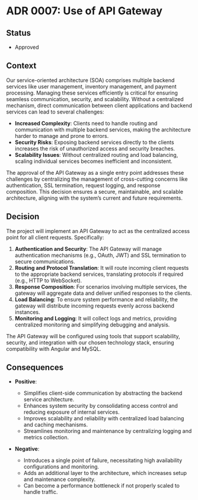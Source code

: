 # ADR 0007: Use of API Gateway

## Status
- Approved

## Context
Our service-oriented architecture (SOA) comprises multiple backend services like user management, inventory management, and payment processing. Managing these services efficiently is critical for ensuring seamless communication, security, and scalability. Without a centralized mechanism, direct communication between client applications and backend services can lead to several challenges:

- **Increased Complexity**: Clients need to handle routing and communication with multiple backend services, making the architecture harder to manage and prone to errors.
- **Security Risks**: Exposing backend services directly to the clients increases the risk of unauthorized access and security breaches.
- **Scalability Issues**: Without centralized routing and load balancing, scaling individual services becomes inefficient and inconsistent.

The approval of the API Gateway as a single entry point addresses these challenges by centralizing the management of cross-cutting concerns like authentication, SSL termination, request logging, and response composition. This decision ensures a secure, maintainable, and scalable architecture, aligning with the system’s current and future requirements.

## Decision
The project will implement an API Gateway to act as the centralized access point for all client requests. Specifically:
1. **Authentication and Security**: The API Gateway will manage authentication mechanisms (e.g., OAuth, JWT) and SSL termination to secure communications.
2. **Routing and Protocol Translation**: It will route incoming client requests to the appropriate backend services, translating protocols if required (e.g., HTTP to WebSocket).
3. **Response Composition**: For scenarios involving multiple services, the gateway will aggregate data and deliver unified responses to the clients.
4. **Load Balancing**: To ensure system performance and reliability, the gateway will distribute incoming requests evenly across backend instances.
5. **Monitoring and Logging**: It will collect logs and metrics, providing centralized monitoring and simplifying debugging and analysis.

The API Gateway will be configured using tools that support scalability, security, and integration with our chosen technology stack, ensuring compatibility with Angular and MySQL.

## Consequences
- **Positive**:
  - Simplifies client-side communication by abstracting the backend service architecture.
  - Enhances system security by consolidating access control and reducing exposure of internal services.
  - Improves scalability and reliability with centralized load balancing and caching mechanisms.
  - Streamlines monitoring and maintenance by centralizing logging and metrics collection.

- **Negative**:
  - Introduces a single point of failure, necessitating high availability configurations and monitoring.
  - Adds an additional layer to the architecture, which increases setup and maintenance complexity.
  - Can become a performance bottleneck if not properly scaled to handle traffic.